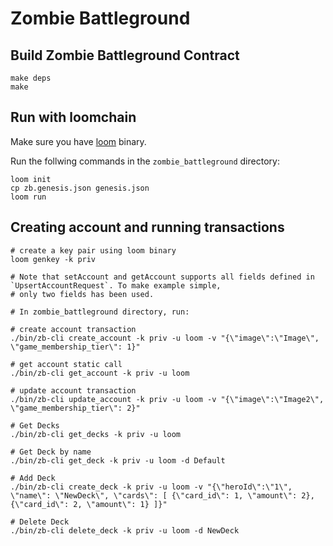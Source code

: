 # Zombie Battleground

## Build Zombie Battleground Contract

```
make deps
make
```


## Run with loomchain

Make sure you have [loom](github.com/loomnetwork/loomchain) binary.

Run the follwing commands in the `zombie_battleground` directory:
```
loom init
cp zb.genesis.json genesis.json
loom run
```

## Creating account and running transactions

```
# create a key pair using loom binary
loom genkey -k priv

# Note that setAccount and getAccount supports all fields defined in `UpsertAccountRequest`. To make example simple,
# only two fields has been used.

# In zombie_battleground directory, run:

# create account transaction
./bin/zb-cli create_account -k priv -u loom -v "{\"image\":\"Image\", \"game_membership_tier\": 1}"

# get account static call
./bin/zb-cli get_account -k priv -u loom

# update account transaction
./bin/zb-cli update_account -k priv -u loom -v "{\"image\":\"Image2\", \"game_membership_tier\": 2}"

# Get Decks
./bin/zb-cli get_decks -k priv -u loom

# Get Deck by name
./bin/zb-cli get_deck -k priv -u loom -d Default

# Add Deck
./bin/zb-cli create_deck -k priv -u loom -v "{\"heroId\":\"1\", \"name\": \"NewDeck\", \"cards\": [ {\"card_id\": 1, \"amount\": 2}, {\"card_id\": 2, \"amount\": 1} ]}"

# Delete Deck
./bin/zb-cli delete_deck -k priv -u loom -d NewDeck
```

